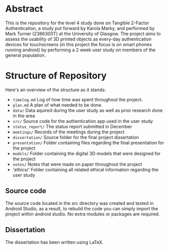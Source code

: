 # Abstract

This is the repository for the level 4 study done on Tangible 2-Factor Authentication, a study put forward 
by Karola Marky, and performed by Mark Turner (2386300T) at the University of Glasgow. The project aims to assess the
usability of 3D printed objects as every-day authentication devices for touchscreens (in this project the
focus is on smart phones running android) by performing a 2 week user study on members of the general population.

# Structure of Repository

Here's an overview of the structure as it stands:

* `timelog.md` Log of how time was spent throughout the project.
* `plan.md` A plan of what needed to be done. 
* `data/` Data aquired during the user study as well as prior research done in the area
* `src/` Source code for the authentication app used in the user study
* `status_report/` The status report submitted in December
* `meetings/` Records of the meetings during the project
* `dissertation/` Source folder for the final project dissertation
* `presentation/` Folder containing files regarding the final presentation for the project
* `models/` Folder containing the digital 3D models that were designed for the project
* `notes/` Notes that were made on paper throughout the project
* 'ethics/' Folder containing all related ethical information regarding the user study


## Source code

The source code located in the src directory was created and tested in Android
Studio, as a result, to rebuild the code you can simply import the project
within android studio. No extra modules or packages are required.

## Dissertation

The dissertation has been written using LaTeX.